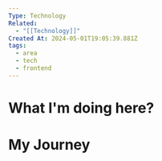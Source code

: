 ```yaml
---
Type: Technology
Related:
  - "[[Technology]]"
Created At: 2024-05-01T19:05:39.881Z
tags:
  - area
  - tech
  - frontend
---
```

# What I'm doing here?

# My Journey

